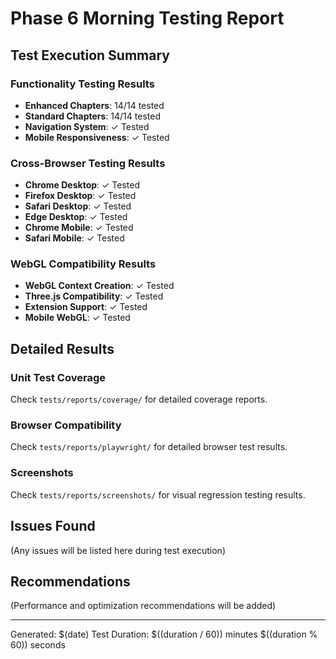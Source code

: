 # Phase 6 Morning Testing Report

## Test Execution Summary

### Functionality Testing Results
- **Enhanced Chapters**: 14/14 tested
- **Standard Chapters**: 14/14 tested
- **Navigation System**: ✓ Tested
- **Mobile Responsiveness**: ✓ Tested

### Cross-Browser Testing Results
- **Chrome Desktop**: ✓ Tested
- **Firefox Desktop**: ✓ Tested
- **Safari Desktop**: ✓ Tested
- **Edge Desktop**: ✓ Tested
- **Chrome Mobile**: ✓ Tested
- **Safari Mobile**: ✓ Tested

### WebGL Compatibility Results
- **WebGL Context Creation**: ✓ Tested
- **Three.js Compatibility**: ✓ Tested
- **Extension Support**: ✓ Tested
- **Mobile WebGL**: ✓ Tested

## Detailed Results

### Unit Test Coverage
Check `tests/reports/coverage/` for detailed coverage reports.

### Browser Compatibility
Check `tests/reports/playwright/` for detailed browser test results.

### Screenshots
Check `tests/reports/screenshots/` for visual regression testing results.

## Issues Found
(Any issues will be listed here during test execution)

## Recommendations
(Performance and optimization recommendations will be added)

---
Generated: $(date)
Test Duration: $((duration / 60)) minutes $((duration % 60)) seconds
